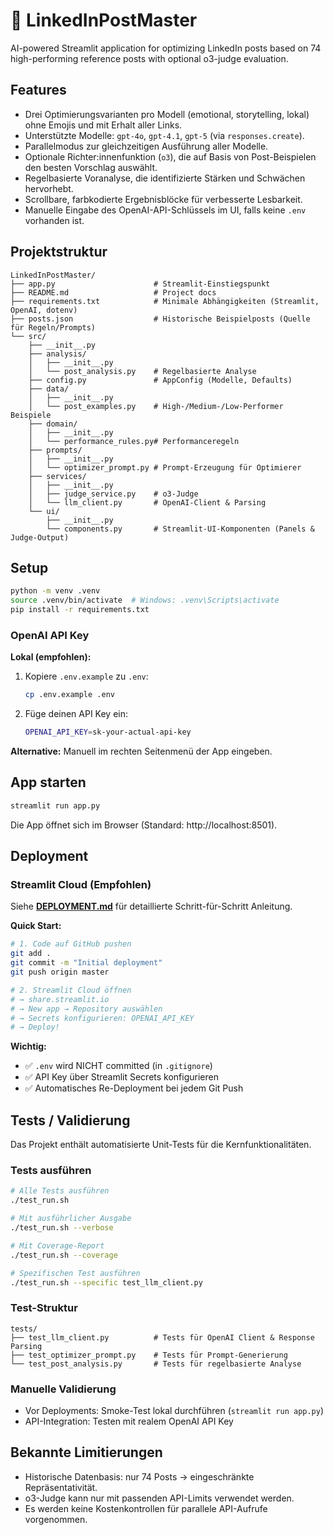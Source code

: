 # 🚀 LinkedInPostMaster

AI-powered Streamlit application for optimizing LinkedIn posts based on 74 high-performing reference posts with optional o3-judge evaluation.

## Features

- Drei Optimierungsvarianten pro Modell (emotional, storytelling, lokal) ohne Emojis und mit Erhalt aller Links.
- Unterstützte Modelle: `gpt-4o`, `gpt-4.1`, `gpt-5` (via `responses.create`).
- Parallelmodus zur gleichzeitigen Ausführung aller Modelle.
- Optionale Richter:innenfunktion (`o3`), die auf Basis von Post-Beispielen den besten Vorschlag auswählt.
- Regelbasierte Voranalyse, die identifizierte Stärken und Schwächen hervorhebt.
- Scrollbare, farbkodierte Ergebnisblöcke für verbesserte Lesbarkeit.
- Manuelle Eingabe des OpenAI-API-Schlüssels im UI, falls keine `.env` vorhanden ist.

## Projektstruktur

```
LinkedInPostMaster/
├── app.py                      # Streamlit-Einstiegspunkt
├── README.md                   # Project docs
├── requirements.txt            # Minimale Abhängigkeiten (Streamlit, OpenAI, dotenv)
├── posts.json                  # Historische Beispielposts (Quelle für Regeln/Prompts)
└── src/
    ├── __init__.py
    ├── analysis/
    │   ├── __init__.py
    │   └── post_analysis.py    # Regelbasierte Analyse
    ├── config.py               # AppConfig (Modelle, Defaults)
    ├── data/
    │   ├── __init__.py
    │   └── post_examples.py    # High-/Medium-/Low-Performer Beispiele
    ├── domain/
    │   ├── __init__.py
    │   └── performance_rules.py# Performanceregeln
    ├── prompts/
    │   ├── __init__.py
    │   └── optimizer_prompt.py # Prompt-Erzeugung für Optimierer
    ├── services/
    │   ├── __init__.py
    │   ├── judge_service.py    # o3-Judge
    │   └── llm_client.py       # OpenAI-Client & Parsing
    └── ui/
        ├── __init__.py
        └── components.py       # Streamlit-UI-Komponenten (Panels & Judge-Output)
```

## Setup

```bash
python -m venv .venv
source .venv/bin/activate  # Windows: .venv\Scripts\activate
pip install -r requirements.txt
```

### OpenAI API Key

**Lokal (empfohlen):**

1. Kopiere `.env.example` zu `.env`:
   ```bash
   cp .env.example .env
   ```

2. Füge deinen API Key ein:
   ```bash
   OPENAI_API_KEY=sk-your-actual-api-key
   ```

**Alternative:** Manuell im rechten Seitenmenü der App eingeben.

## App starten

```bash
streamlit run app.py
```

Die App öffnet sich im Browser (Standard: http://localhost:8501).

## Deployment

### Streamlit Cloud (Empfohlen)

Siehe **[DEPLOYMENT.md](DEPLOYMENT.md)** für detaillierte Schritt-für-Schritt Anleitung.

**Quick Start:**
```bash
# 1. Code auf GitHub pushen
git add .
git commit -m "Initial deployment"
git push origin master

# 2. Streamlit Cloud öffnen
# → share.streamlit.io
# → New app → Repository auswählen
# → Secrets konfigurieren: OPENAI_API_KEY
# → Deploy!
```

**Wichtig:**
- ✅ `.env` wird NICHT committed (in `.gitignore`)
- ✅ API Key über Streamlit Secrets konfigurieren
- ✅ Automatisches Re-Deployment bei jedem Git Push

## Tests / Validierung

Das Projekt enthält automatisierte Unit-Tests für die Kernfunktionalitäten.

### Tests ausführen

```bash
# Alle Tests ausführen
./test_run.sh

# Mit ausführlicher Ausgabe
./test_run.sh --verbose

# Mit Coverage-Report
./test_run.sh --coverage

# Spezifischen Test ausführen
./test_run.sh --specific test_llm_client.py
```

### Test-Struktur

```
tests/
├── test_llm_client.py          # Tests für OpenAI Client & Response Parsing
├── test_optimizer_prompt.py    # Tests für Prompt-Generierung
└── test_post_analysis.py       # Tests für regelbasierte Analyse
```

### Manuelle Validierung

- Vor Deployments: Smoke-Test lokal durchführen (`streamlit run app.py`)
- API-Integration: Testen mit realem OpenAI API Key

## Bekannte Limitierungen

- Historische Datenbasis: nur 74 Posts → eingeschränkte Repräsentativität.
- o3-Judge kann nur mit passenden API-Limits verwendet werden.
- Es werden keine Kostenkontrollen für parallele API-Aufrufe vorgenommen.


